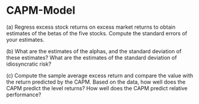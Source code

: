 # CAPM-Model
(a) Regress excess stock returns on excess market returns to obtain estimates of the
betas of the five stocks. Compute the standard errors of your estimates.

(b) What are the estimates of the alphas, and the standard deviation of these estimates?
What are the estimates of the standard deviation of idiosyncratic risk?

(c) Compute the sample average excess return and compare the value with the return
predicted by the CAPM. Based on the data, how well does the CAPM predict
the level returns? How well does the CAPM predict relative performance?
